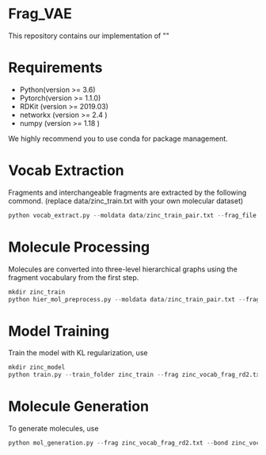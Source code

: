 # Frag_VAE
This repository contains our implementation of ""

# Requirements
* Python(version >= 3.6)
* Pytorch(version >= 1.1.0)
* RDKit (version >= 2019.03)
* networkx (version >= 2.4 )
* numpy (version >= 1.18 )

We highly recommend you to use conda for package management.

# Vocab Extraction
Fragments and interchangeable fragments are extracted by the following commond. (replace data/zinc_train.txt with your own molecular dataset)
```python
python vocab_extract.py --moldata data/zinc_train_pair.txt --frag_file zinc_vocab_frag_rd2.txt --bond_file zinc_vocab_bond_rd2.txt --radius 2 --ncpu 8
```

# Molecule Processing
Molecules are converted into three-level hierarchical graphs using the fragment vocabulary from the first step.
```python
mkdir zinc_train
python hier_mol_preprocess.py --moldata data/zinc_train_pair.txt --frag zinc_vocab_frag_rd2.txt --bond zinc_vocab_bond_rd2.txt --data_folder zinc_train/ --radius 2 --ncpu 8
```
# Model Training
Train the model with KL regularization, use
```python
mkdir zinc_model
python train.py --train_folder zinc_train --frag zinc_vocab_frag_rd2.txt --bond zinc_vocab_bond_rd2.txt --model_folder zinc_model/  --epoch 10
```
# Molecule Generation
To generate molecules, use
```python
python mol_generation.py --frag zinc_vocab_frag_rd2.txt --bond zinc_vocab_bond_rd2.txt --model_folder zinc_model/model.0 --fragment_num 4  --num_decode 20 --mol_num 5 --batch_size 5 --beam_size 0 --radius 2 --mol_file gen.txt --fragment_smiles '*[c:1]1ccc(C)cc1C'
```
